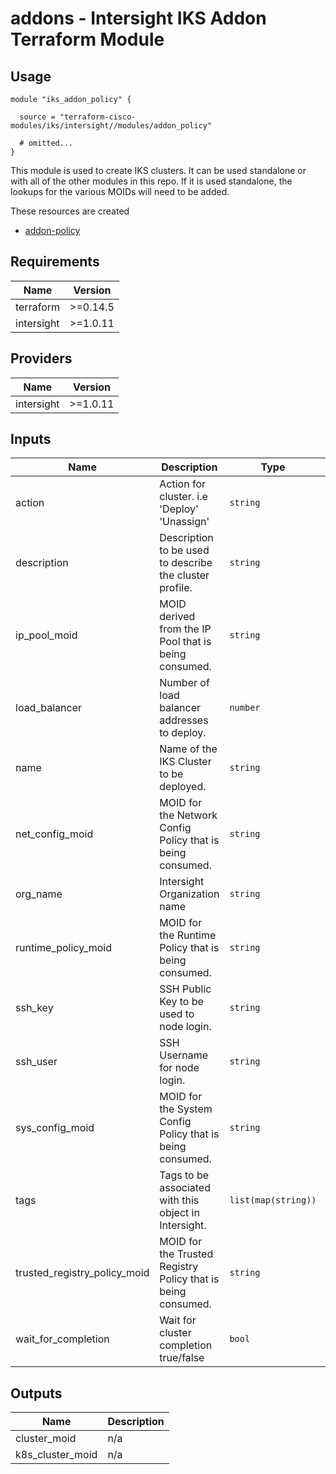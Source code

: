 # addons - Intersight IKS Addon Terraform Module

## Usage

```hcl
module "iks_addon_policy" {

  source = "terraform-cisco-modules/iks/intersight//modules/addon_policy"

  # omitted...
}
```

This module is used to create IKS clusters.  It can be used standalone or with all of the other modules in this repo.  If it is used standalone, the lookups for the various MOIDs will need to be added.


These resources are created

* [addon-policy](https://registry.terraform.io/providers/CiscoDevNet/intersight/latest/docs/resources/kubernetes_addon_policy)

<!-- BEGINNING OF PRE-COMMIT-TERRAFORM DOCS HOOK -->
## Requirements

| Name | Version |
|------|---------|
| terraform | >=0.14.5 |
| intersight | >=1.0.11 |

## Providers

| Name | Version |
|------|---------|
| intersight | >=1.0.11 |

## Inputs

| Name | Description | Type | Default | Required |
|------|-------------|------|---------|:--------:|
| action | Action for cluster. i.e 'Deploy' 'Unassign' | `string` | `"Unassign"` | no |
| description | Description to be used to describe the cluster profile. | `string` | `""` | no |
| ip\_pool\_moid | MOID derived from the IP Pool that is being consumed. | `string` | n/a | yes |
| load\_balancer | Number of load balancer addresses to deploy. | `number` | n/a | yes |
| name | Name of the IKS Cluster to be deployed. | `string` | n/a | yes |
| net\_config\_moid | MOID for the Network Config Policy that is being consumed. | `string` | n/a | yes |
| org\_name | Intersight Organization name | `string` | n/a | yes |
| runtime\_policy\_moid | MOID for the Runtime Policy that is being consumed. | `string` | `""` | no |
| ssh\_key | SSH Public Key to be used to node login. | `string` | n/a | yes |
| ssh\_user | SSH Username for node login. | `string` | n/a | yes |
| sys\_config\_moid | MOID for the System Config Policy that is being consumed. | `string` | n/a | yes |
| tags | Tags to be associated with this object in Intersight. | `list(map(string))` | `[]` | no |
| trusted\_registry\_policy\_moid | MOID for the Trusted Registry Policy that is being consumed. | `string` | `""` | no |
| wait\_for\_completion | Wait for cluster completion true/false | `bool` | `false` | no |

## Outputs

| Name | Description |
|------|-------------|
| cluster\_moid | n/a |
| k8s\_cluster\_moid | n/a |

<!-- END OF PRE-COMMIT-TERRAFORM DOCS HOOK -->